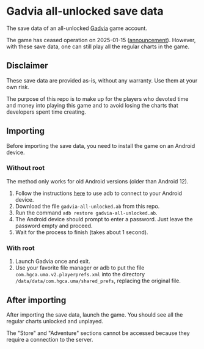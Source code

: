 # Gadvia all-unlocked save data

The save data of an all-unlocked
[Gadvia](https://web.archive.org/web/20250116194526/https://gadvia.wixsite.com/gadvia/en)
game account.

The game has ceased operation on 2025-01-15
([announcement](https://web.archive.org/web/20250116194112/https://gadvia.wixsite.com/gadvia/en/%E5%89%AF%E6%9C%AC-%E9%97%9C%E6%96%BC%E5%88%AA%E9%99%A4%E5%B8%B3%E8%99%9F)).
However, with these save data, one can still play all the regular charts in the game.

## Disclaimer

These save data are provided as-is, without any warranty.
Use them at your own risk.

The purpose of this repo is to make up for the players
who devoted time and money into playing this game
and to avoid losing the charts that developers spent time creating.

## Importing

Before importing the save data, you need to install the game on an Android device.

### Without root

The method only works for old Android versions (older than Android 12).

1. Follow the instructions [here](https://developer.android.com/tools/adb)
  to use adb to connect to your Android device.
2. Download the file `gadvia-all-unlocked.ab` from this repo.
3. Run the command `adb restore gadvia-all-unlocked.ab`.
4. The Android device should prompt to enter a password.
  Just leave the password empty and proceed.
5. Wait for the process to finish (takes about 1 second).

### With root

1. Launch Gadvia once and exit.
2. Use your favorite file manager or adb to put the file
  `com.hgca.uma.v2.playerprefs.xml` into the directory
  `/data/data/com.hgca.uma/shared_prefs`,
  replacing the original file.

## After importing

After importing the save data, launch the game.
You should see all the regular charts unlocked and unplayed.

The "Store" and "Adventure" sections cannot be accessed
because they require a connection to the server.
